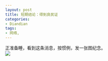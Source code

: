 ```yaml
---
layout: post
title: 短期结论：得到良民证
categories:
- Diandian
tags:
- 网络, 
---
```

正准备睡，看到这条消息，按惯例，发一张图纪念。
<br />
<img src="http://m1.img.srcdd.com/farm4/d/2012/0627/10/119B0A1D3EB5DD861FE28144CE6A26C6_B500_900_500_276.PNG" />